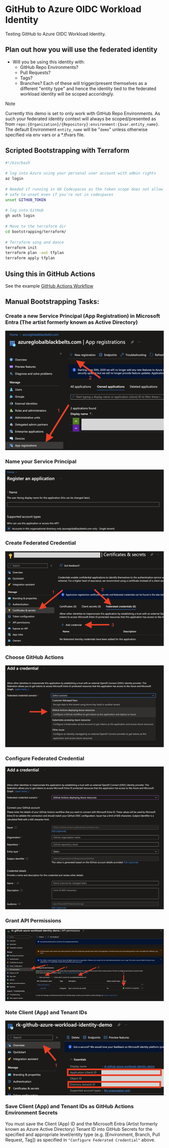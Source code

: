 # GitHub to Azure OIDC Workload Identity
Testing GitHub to Azure OIDC Workload Identity.

## Plan out how you will use the federated identity
- Will you be using this identity with:
    - GitHub Repo Environments?
    - Pull Requests?
    - Tags?
    - Branches?
Each of these will trigger/present themselves as a different "entity type" and hence the identity tied to the federated workload identity will be scoped accoridngly.


> [!NOTE]
Currently this demo is set to only work with GitHub Repo Environments.  As such your federated identity context will always be scoped/presented as from ```repo:{Organization}/{Repository}:environment:{$var.entity_name}```.  The default Environment ```entity_name``` will be "```demo```" unless otherwise specified via env vars or a *.tfvars file.

## Scripted Bootstrapping with Terraform

```bash
#!/bin/bash

# log into Azure using your personal user account with admin rights
az login

# Needed if running in GH Codespaces as the token scope does not allow you to write GH Environment Secrets
# safe to unset even if you're not in codespaces
unset GITHUB_TOKEN

# log into GitHub
gh auth login

# Move to the terraform dir
cd bootstrapping/terraform/

# Terraform song and dance
terraform init
terraform plan -out tfplan
terraform apply tfplan
```

## Using this in GitHub Actions

See the example [GitHub Actions Workflow](.github/workflows/gh-workload-identity-demo.yaml)

## Manual Bootstrapping Tasks:

### Create a new Service Principal (App Registration) in Microsoft Entra (The artist formerly known as Active Directory)
![Create an App Registration](img/create-app-registration.png)

### Name your Service Principal
![Name your Service Principal](img/name-your-service-principal.png)

### Create Federated Credential
![Create Federated Credential](img/create-federated-credential.png)

### Choose GitHub Actions
![Choose GitHub Actions](img/choose-github-actions.png)

### Configure Federated Credential
![Configure Federated Credential](img/configure-credential.png)

### Grant API Permissions
![Grant API Permissions](img/grant-api-permissions.png)

### Note Client (App) and Tenant IDs
![Note Client and Tenant IDs](img/note-client-id-and-tenant-id.png)

### Save Client (App) and Tenant IDs as GitHub Actions Environment Secrets

You must save the Client (App) ID and the Microsoft Entra (Artist formerly known as Azure Active Directory) Tenant ID into GitHub Secrets for the specified and appropriate level/entity type (e.g. [Environment, Branch, Pull Request, Tag]) as specified in ```"Configure Federated Credential"``` above.
